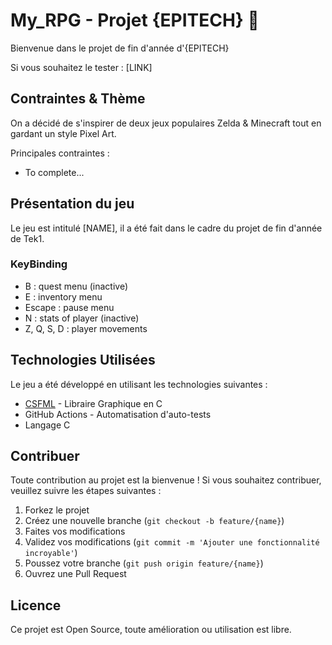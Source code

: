 # My_RPG - Projet {EPITECH} 🎉

Bienvenue dans le projet de fin d'année d'{EPITECH}

Si vous souhaitez le tester : [LINK]

## Contraintes & Thème

On a décidé de s'inspirer de deux jeux populaires Zelda & Minecraft tout en gardant un style Pixel Art.

Principales contraintes :
 - To complete...

## Présentation du jeu

Le jeu est intitulé [NAME], il a été fait dans le cadre du projet de fin d'année de Tek1.

### KeyBinding
 - B : quest menu (inactive)
 - E : inventory menu
 - Escape : pause menu
 - N : stats of player (inactive)
 - Z, Q, S, D : player movements

## Technologies Utilisées

Le jeu a été développé en utilisant les technologies suivantes :

- [CSFML](https://www.sfml-dev.org/download/csfml/) - Libraire Graphique en C
- GitHub Actions - Automatisation d'auto-tests
- Langage C

## Contribuer

Toute contribution au projet est la bienvenue ! Si vous souhaitez contribuer, veuillez suivre les étapes suivantes :

1. Forkez le projet
2. Créez une nouvelle branche (`git checkout -b feature/{name}`)
3. Faites vos modifications
4. Validez vos modifications (`git commit -m 'Ajouter une fonctionnalité incroyable'`)
5. Poussez votre branche (`git push origin feature/{name}`)
6. Ouvrez une Pull Request

## Licence

Ce projet est Open Source, toute amélioration ou utilisation est libre.


